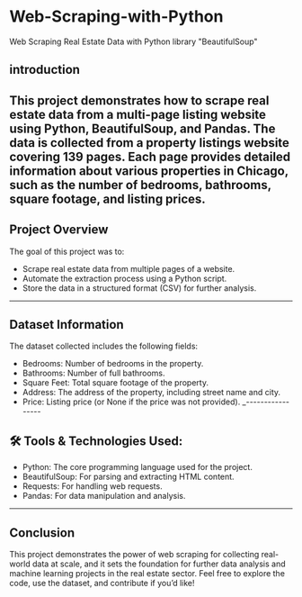 # Web-Scraping-with-Python
Web Scraping Real Estate Data with Python library "BeautifulSoup"

## introduction
This project demonstrates how to scrape real estate data from a multi-page listing website using Python, BeautifulSoup, and Pandas. The data is collected from a property listings website covering 139 pages. Each page provides detailed information about various properties in Chicago, such as the number of bedrooms, bathrooms, square footage, and listing prices.
-----------
## Project Overview
The goal of this project was to:
- Scrape real estate data from multiple pages of a website.
- Automate the extraction process using a Python script.
- Store the data in a structured format (CSV) for further analysis.
------------------
## Dataset Information
The dataset collected includes the following fields:
- Bedrooms: Number of bedrooms in the property.
- Bathrooms: Number of full bathrooms.
- Square Feet: Total square footage of the property.
- Address: The address of the property, including street name and city.
- Price: Listing price (or None if the price was not provided).
_-----------------
## 🛠️ Tools & Technologies Used:
- Python: The core programming language used for the project.
- BeautifulSoup: For parsing and extracting HTML content.
- Requests: For handling web requests.
- Pandas: For data manipulation and analysis.
--------------
## Conclusion
This project demonstrates the power of web scraping for collecting real-world data at scale, and it sets the foundation for further data analysis and machine learning projects in the real estate sector. Feel free to explore the code, use the dataset, and contribute if you’d like!
